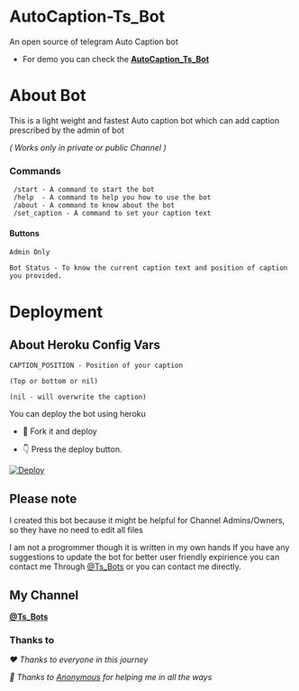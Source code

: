 # AutoCaption-Ts_Bot


An open source of telegram Auto Caption bot

- For demo you can check the <b>[AutoCaption_Ts_Bot](https://telegram.me/AutoCaption_Ts_Bot)</b>

# About Bot

This is a light weight and fastest Auto caption bot which can add caption prescribed by the admin of bot

<i>( Works only in private or public Channel )</i> 

### Commands

```
 /start - A command to start the bot
 /help  - A command to help you how to use the bot
 /about - A command to know about the bot
 /set_caption - A command to set your caption text
```
#### Buttons

```
Admin Only

Bot Status - To know the current caption text and position of caption you provided.
```
# Deployment

## About Heroku Config Vars

```
CAPTION_POSITION - Position of your caption

(Top or bottom or nil) 

(nil - will overwrite the caption)
```
You can deploy the bot using heroku

- 🥰 Fork it and deploy
 
- 👇 Press the deploy button.

[![Deploy](https://www.herokucdn.com/deploy/button.svg)](https://heroku.com/deploy?template=https://github.com/TPL-Master/AutoCaption-Ts_Bot-Clone)

## Please note

I created this bot because it might be helpful for Channel Admins/Owners, so they have no need to edit all files

I am not a progrommer though it is written in my own hands 
If you have any suggestions to update the bot for better user friendly expirience you can contact me 
Through [@Ts_Bots](https://telegram.me/Ts_bots) or you can contact me directly.

## My Channel

<b>[@Ts_Bots](https://telegram.me/ts_bots)</b>


### Thanks to

<i>❤️ Thanks to everyone in this journey</i> 

<i>🥰 Thanks to [Anonymous](https://telegram.me/Ns-AnoNymouS) for helping me in all the ways</i> 
